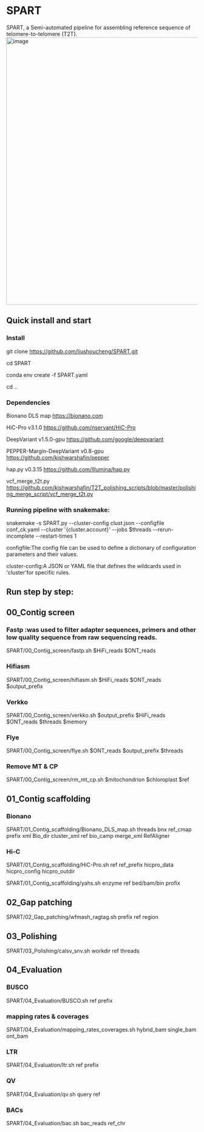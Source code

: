 # SPART
SPART, a Semi-automated pipeline for assembling reference sequence of telomere-to-telomere (T2T). 
<img width="703" alt="image" src="https://github.com/liushoucheng/SPART/assets/50602960/254b12f0-f3c7-4201-b9d2-f4a49876dd66">

## Quick install and start
### Install
git clone https://github.com/liushoucheng/SPART.git

cd SPART

conda env create -f SPART.yaml

cd ..

### Dependencies

Bionano DLS map https://bionano.com

HiC-Pro v3.1.0 https://github.com/nservant/HiC-Pro

DeepVariant v1.5.0-gpu https://github.com/google/deepvariant

PEPPER-Margin-DeepVariant v0.8-gpu https://github.com/kishwarshafin/pepper

hap.py v0.3.15 https://github.com/Illumina/hap.py

vcf_merge_t2t.py https://github.com/kishwarshafin/T2T_polishing_scripts/blob/master/polishing_merge_script/vcf_merge_t2t.py

### Running pipeline with snakemake:

snakemake -s SPART.py --cluster-config clust.json --configfile conf_ck.yaml --cluster '{cluster.account}' --jobs $threads --rerun-incomplete --restart-times 1

configfile:The config file can be used to define a dictionary of configuration parameters and their values.

cluster-config:A JSON or YAML file that defines the wildcards used in 'cluster'for specific rules.

## Run step by step:

## 00_Contig screen
### Fastp :was used to filter adapter sequences, primers and other low quality sequence from raw sequencing reads.
SPART/00_Contig_screen/fastp.sh $HiFi_reads $ONT_reads
### Hifiasm
SPART/00_Contig_screen/hifiasm.sh $HiFi_reads $ONT_reads $output_prefix
### Verkko
SPART/00_Contig_screen/verkko.sh $output_prefix $HiFi_reads $ONT_reads $threads $memory
### Flye
SPART/00_Contig_screen/flye.sh $ONT_reads $output_prefix $threads
### Remove MT & CP
SPART/00_Contig_screen/rm_mt_cp.sh $mitochondrion $chloroplast $ref
## 01_Contig scaffolding
### Bionano
SPART/01_Contig_scaffolding/Bionano_DLS_map.sh threads bnx ref_cmap prefix xml Bio_dir cluster_xml ref bio_camp merge_xml RefAligner
### Hi-C
SPART/01_Contig_scaffolding/HiC-Pro.sh ref ref_prefix hicpro_data hicpro_config hicpro_outdir

SPART/01_Contig_scaffolding/yahs.sh enzyme ref bed/bam/bin profix
## 02_Gap patching
SPART/02_Gap_patching/wfmash_ragtag.sh prefix ref region
## 03_Polishing
SPART/03_Polishing/calsv_snv.sh workdir ref threads
## 04_Evaluation
### BUSCO
SPART/04_Evaluation/BUSCO.sh ref prefix
### mapping rates & coverages
SPART/04_Evaluation/mapping_rates_coverages.sh hybrid_bam single_bam ont_bam
### LTR
SPART/04_Evaluation/ltr.sh ref prefix
### QV
SPART/04_Evaluation/qv.sh query ref
### BACs
SPART/04_Evaluation/bac.sh bac_reads ref_chr
